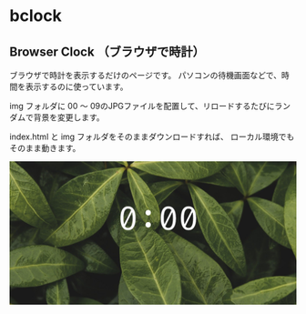 # bclock
Browser Clock （ブラウザで時計）
--------------------------------------------------

ブラウザで時計を表示するだけのページです。
パソコンの待機画面などで、時間を表示するのに使っています。

img フォルダに 00 〜 09のJPGファイルを配置して、リロードするたびにランダムで背景を変更します。

index.html  と img フォルダをそのままダウンロードすれば、
ローカル環境でもそのまま動きます。

<img src="/img/og-image.png">
